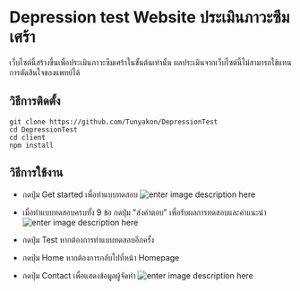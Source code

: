 # Depression test Website ประเมินภาวะซึมเศร้า 
เว็บไซต์นี้สร้างขึ้นเพื่อประเมินภาวะซึมเศร้าในขั้นต้นเท่านั้น ผลประเมินจากเว็บไซต์นี้ไม่สามารถใช้แทนการตัดสินใจของแพทย์ได้ 
## วิธีการติดตั้ง
`git clone https://github.com/Tunyakon/DepressionTest`  
`cd DepressionTest`  
`cd client`  
`npm install`
## วิธีการใช้งาน

 - กดปุ่ม Get started เพื่อทำแบบทดสอบ
 ![enter image description here](https://cdn.discordapp.com/attachments/1010018400984104980/1112330092568383528/image.png)

 - เมื่อทำแบบทดสอบครบทั้ง 9 ข้อ กดปุ่ม "ส่งคำตอบ" เพื่อรับผลการทดสอบและคำแนะนำ
 ![enter image description here](https://cdn.discordapp.com/attachments/1010018400984104980/1112330547423871008/image.png)
 
 - กดปุ่ม Test หากต้องการทำแบบทดสอบอีกครั้ง
 - กดปุ่ม Home หากต้องการกลับไปที่หน้า Homepage
 - กดปุ่ม Contact เพื่อแสดงข้อมูลผู้จัดทำ
 ![enter image description here](https://cdn.discordapp.com/attachments/1010018400984104980/1112330733659377695/image.png)
